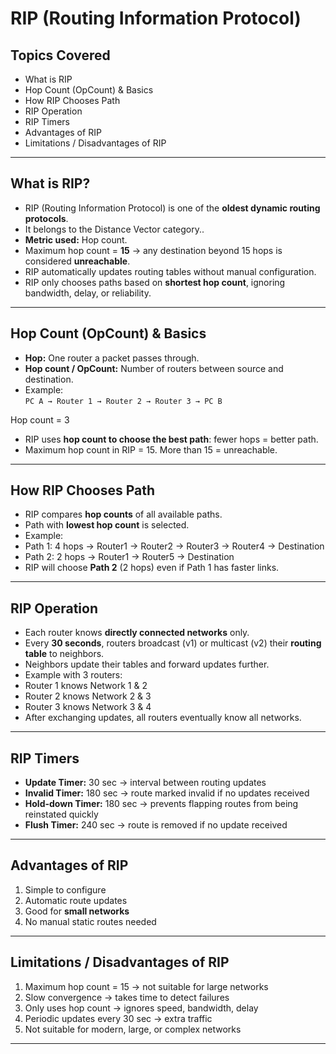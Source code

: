 # RIP (Routing Information Protocol)

## Topics Covered  
- What is RIP  
- Hop Count (OpCount) & Basics  
- How RIP Chooses Path  
- RIP Operation  
- RIP Timers  
- Advantages of RIP  
- Limitations / Disadvantages of RIP  

---

##  What is RIP?
- RIP (Routing Information Protocol) is one of the **oldest dynamic routing protocols**.  
- It belongs to the Distance Vector category..  
- **Metric used:** Hop count.  
- Maximum hop count = **15** → any destination beyond 15 hops is considered **unreachable**.  
- RIP automatically updates routing tables without manual configuration.  
- RIP only chooses paths based on **shortest hop count**, ignoring bandwidth, delay, or reliability.  

---

##  Hop Count (OpCount) & Basics
- **Hop:** One router a packet passes through.  
- **Hop count / OpCount:** Number of routers between source and destination.  
- Example:  
`PC A → Router 1 → Router 2 → Router 3 → PC B`

Hop count = 3  
- RIP uses **hop count to choose the best path**: fewer hops = better path.  
- Maximum hop count in RIP = 15. More than 15 = unreachable.  

---

##  How RIP Chooses Path
- RIP compares **hop counts** of all available paths.  
- Path with **lowest hop count** is selected.  
- Example:  
- Path 1: 4 hops → Router1 → Router2 → Router3 → Router4 → Destination  
- Path 2: 2 hops → Router1 → Router5 → Destination  
- RIP will choose **Path 2** (2 hops) even if Path 1 has faster links.  

---

##  RIP Operation
- Each router knows **directly connected networks** only.  
- Every **30 seconds**, routers broadcast (v1) or multicast (v2) their **routing table** to neighbors.  
- Neighbors update their tables and forward updates further.  
- Example with 3 routers:  
- Router 1 knows Network 1 & 2  
- Router 2 knows Network 2 & 3  
- Router 3 knows Network 3 & 4  
- After exchanging updates, all routers eventually know all networks.  

---

##  RIP Timers
- **Update Timer:** 30 sec → interval between routing updates  
- **Invalid Timer:** 180 sec → route marked invalid if no updates received  
- **Hold-down Timer:** 180 sec → prevents flapping routes from being reinstated quickly  
- **Flush Timer:** 240 sec → route is removed if no update received  

---

##  Advantages of RIP
1. Simple to configure  
2. Automatic route updates  
3. Good for **small networks**  
4. No manual static routes needed  

---

##  Limitations / Disadvantages of RIP
1. Maximum hop count = 15 → not suitable for large networks  
2. Slow convergence → takes time to detect failures  
3. Only uses hop count → ignores speed, bandwidth, delay  
4. Periodic updates every 30 sec → extra traffic  
5. Not suitable for modern, large, or complex networks  

---
